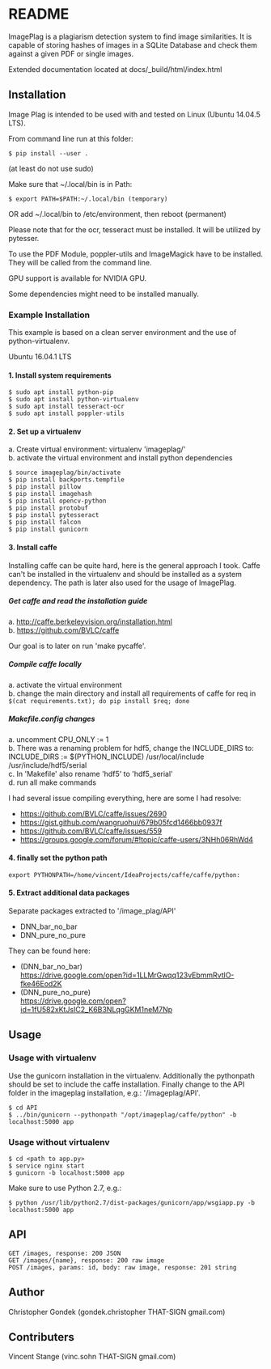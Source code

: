 # README

ImagePlag is a plagiarism detection system to find image similarities. It is
capable of storing hashes of images in a SQLite Database and check them
against a given PDF or single images.

Extended documentation located at docs/_build/html/index.html


## Installation

Image Plag is intended to be used with and tested on Linux
(Ubuntu 14.04.5 LTS).

From command line run at this folder:    
```
$ pip install --user .
```
(at least do not use sudo)

Make sure that ~/.local/bin is in Path:
```
$ export PATH=$PATH:~/.local/bin (temporary)
```
OR 
add ~/.local/bin to /etc/environment, then reboot (permanent)    

Please note that for the ocr, tesseract must be installed. It will be utilized
by pytesser.

To use the PDF Module, poppler-utils and ImageMagick have to be installed.
They will be called from the command line.

GPU support is available for NVIDIA GPU.

Some dependencies might need to be installed manually.


### Example Installation

This example is based on a clean server environment and the use of python-virtualenv.


Ubuntu 16.04.1 LTS

#### 1\. Install system requirements
```
$ sudo apt install python-pip
$ sudo apt install python-virtualenv
$ sudo apt install tesseract-ocr
$ sudo apt install poppler-utils
```

#### 2\. Set up a virtualenv

a. Create virtual environment:  virtualenv 'imageplag/'    
b. activate the virtual environment and install python dependencies   

```
$ source imageplag/bin/activate
$ pip install backports.tempfile
$ pip install pillow
$ pip install imagehash
$ pip install opencv-python
$ pip install protobuf
$ pip install pytesseract
$ pip install falcon
$ pip install gunicorn
```

#### 3\. Install caffe

Installing caffe can be quite hard, here is the general approach I took. Caffe can't
be installed in the virtualenv and should be installed as a system dependency. The path
is later also used for the usage of ImagePlag.

##### Get caffe and read the installation guide   
a\. http://caffe.berkeleyvision.org/installation.html   
b\. https://github.com/BVLC/caffe   

Our goal is to later on run 'make pycaffe'.

##### Compile caffe locally    
a\. activate the virtual environment   
b\. change the main directory and install all requirements of caffe for req in   
    `$(cat requirements.txt); do pip install $req; done`

##### Makefile.config changes   
a\. uncomment CPU_ONLY := 1    
b\. There was a renaming problem for hdf5, change the INCLUDE_DIRS to:   
INCLUDE_DIRS := $(PYTHON_INCLUDE) /usr/local/include /usr/include/hdf5/serial    
c\. In 'Makefile' also rename 'hdf5' to 'hdf5_serial'    
d\. run all make commands    

I had several issue compiling everything, here are some I had resolve:    

- https://github.com/BVLC/caffe/issues/2690
- https://gist.github.com/wangruohui/679b05fcd1466bb0937f
- https://github.com/BVLC/caffe/issues/559
- https://groups.google.com/forum/#!topic/caffe-users/3NHh06RhWd4

#### 4\. finally set the python path    
```
export PYTHONPATH=/home/vincent/IdeaProjects/caffe/caffe/python:   
```

#### 5\. Extract additional data packages    

Separate packages extracted to '/image_plag/API'    
- DNN_bar_no_bar    
- DNN_pure_no_pure    

They can be found here:
- (DNN_bar_no_bar)   
   https://drive.google.com/open?id=1LLMrGwqq123vEbmmRvtlO-fke46Eod2K    
- (DNN_pure_no_pure)    
   https://drive.google.com/open?id=1fU582xKtJsIC2_K6B3NLqgGKM1neM7Np     

## Usage

### Usage with virtualenv

Use the gunicorn installation in the virtualenv. Additionally the pythonpath should be set to
include the caffe installation. Finally change to the API folder in the imageplag
installation, e.g.: '/imageplag/API'.
```
$ cd API
$ ../bin/gunicorn --pythonpath "/opt/imageplag/caffe/python" -b localhost:5000 app
```
### Usage without virtualenv

```
$ cd <path to app.py>
$ service nginx start
$ gunicorn -b localhost:5000 app
```

Make sure to use Python 2.7, e.g.:
```
$ python /usr/lib/python2.7/dist-packages/gunicorn/app/wsgiapp.py -b localhost:5000 app
```

## API

```
GET /images, response: 200 JSON
GET /images/{name}, response: 200 raw image
POST /images, params: id, body: raw image, response: 201 string
```

## Author

Christopher Gondek (gondek.christopher THAT-SIGN gmail.com)

## Contributers

Vincent Stange (vinc.sohn THAT-SIGN gmail.com)
